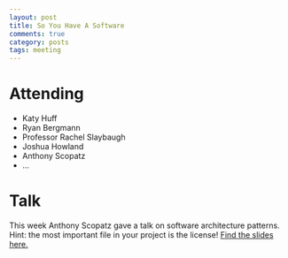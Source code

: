 ```yaml
---
layout: post
title: So You Have A Software
comments: true
category: posts
tags: meeting 
---
```


# Attending

-    Katy Huff
-    Ryan Bergmann
-    Professor Rachel Slaybaugh 
-    Joshua Howland 
-    Anthony Scopatz
-    ... 

# Talk

This week Anthony Scopatz gave a talk on software architecture
patterns.  Hint: the most important file in your project is the
license! [Find the slides here.](https://docs.google.com/presentation/d/1QaGPtOq3MNg62l9e5lfVKs8xVBgMIwMK8BtFquvE58w/edit?usp=sharing)



